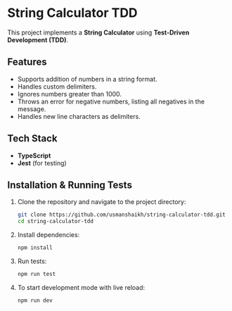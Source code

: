 # String Calculator TDD  

This project implements a **String Calculator** using **Test-Driven Development (TDD)**.  

## Features  
- Supports addition of numbers in a string format.  
- Handles custom delimiters.  
- Ignores numbers greater than 1000.  
- Throws an error for negative numbers, listing all negatives in the message.  
- Handles new line characters as delimiters.  

## Tech Stack  
- **TypeScript**  
- **Jest** (for testing)  

## Installation & Running Tests  
1. Clone the repository and navigate to the project directory:  
   ```sh
   git clone https://github.com/usmanshaikh/string-calculator-tdd.git
   cd string-calculator-tdd
   ```  
2. Install dependencies:  
   ```sh
   npm install  
   ```  
3. Run tests:  
   ```sh
   npm run test  
   ```  
4. To start development mode with live reload:  
   ```sh
   npm run dev  
   ```  
